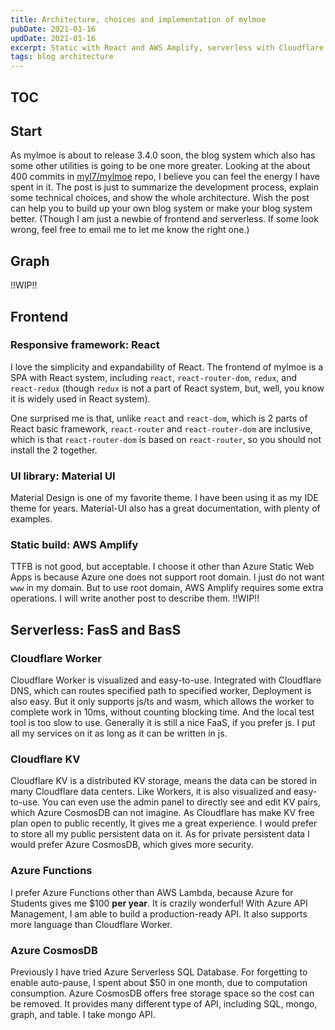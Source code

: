 ```yaml
---
title: Architecture, choices and implementation of mylmoe
pubDate: 2021-01-16
updDate: 2021-01-16
excerpt: Static with React and AWS Amplify, serverless with Cloudflare Workers/KV and Azure Functions/CosmosDB.
tags: blog architecture
---
```


<!-- Copyright (c) 2020-2022 myl7 -->
<!-- SPDX-License-Identifier: CC-BY-SA-4.0 -->

## TOC

## Start

As mylmoe is about to release 3.4.0 soon,
the blog system which also has some other utilities is going to be one more greater.
Looking at the about 400 commits in [myl7/mylmoe](https://myl.moe/myl7/mylmoe) repo,
I believe you can feel the energy I have spent in it.
The post is just to summarize the development process, explain some technical choices, and show the whole architecture.
Wish the post can help you to build up your own blog system or make your blog system better.
(Though I am just a newbie of frontend and serverless.
If some look wrong, feel free to email me to let me know the right one.)

## Graph

!!WIP!!

## Frontend

### Responsive framework: React

I love the simplicity and expandability of React.
The frontend of mylmoe is a SPA with React system, including `react`, `react-router-dom`, `redux`, and `react-redux`
(though `redux` is not a part of React system, but, well, you know it is widely used in React system).

One surprised me is that, unlike `react` and `react-dom`, which is 2 parts of React basic framework,
`react-router` and `react-router-dom` are inclusive, which is that `react-router-dom` is based on `react-router`,
so you should not install the 2 together.

### UI library: Material UI

Material Design is one of my favorite theme.
I have been using it as my IDE theme for years.
Material-UI also has a great documentation, with plenty of examples.

### Static build: AWS Amplify

TTFB is not good, but acceptable.
I choose it other than Azure Static Web Apps is because Azure one does not support root domain.
I just do not want `www` in my domain.
But to use root domain, AWS Amplify requires some extra operations.
I will write another post to describe them. !!WIP!!

## Serverless: FasS and BasS

### Cloudflare Worker

Cloudflare Worker is visualized and easy-to-use.
Integrated with Cloudflare DNS, which can routes specified path to specified worker, Deployment is also easy.
But it only supports js/ts and wasm, which allows the worker to complete work in 10ms, without counting blocking time.
And the local test tool is too slow to use.
Generally it is still a nice FaaS, if you prefer js.
I put all my services on it as long as it can be written in js.

### Cloudflare KV

Cloudflare KV is a distributed KV storage, means the data can be stored in many Cloudflare data centers.
Like Workers, it is also visualized and easy-to-use.
You can even use the admin panel to directly see and edit KV pairs, which Azure CosmosDB can not imagine.
As Cloudflare has make KV free plan open to public recently, It gives me a great experience.
I would prefer to store all my public persistent data on it.
As for private persistent data I would prefer Azure CosmosDB, which gives more security.

### Azure Functions

I prefer Azure Functions other than AWS Lambda, because Azure for Students gives me $100 **per year**.
It is crazily wonderful!
With Azure API Management, I am able to build a production-ready API.
It also supports more language than Cloudflare Worker.

### Azure CosmosDB

Previously I have tried Azure Serverless SQL Database.
For forgetting to enable auto-pause, I spent about $50 in one month, due to computation consumption.
Azure CosmosDB offers free storage space so the cost can be removed.
It provides many different type of API, including SQL, mongo, graph, and table.
I take mongo API.
